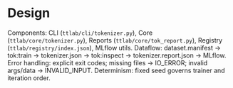 # Design

Components: CLI (`ttlab/cli/tokenizer.py`), Core (`ttlab/core/tokenizer.py`), Reports (`ttlab/core/tok_report.py`), Registry (`ttlab/registry/index.json`), MLflow utils.
Dataflow: dataset.manifest → tok:train → tokenizer.json → tok:inspect → tokenizer.report.json → MLflow.
Error handling: explicit exit codes; missing files → IO_ERROR; invalid args/data → INVALID_INPUT.
Determinism: fixed seed governs trainer and iteration order.
